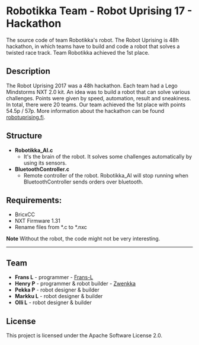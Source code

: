 # Robotikka Team - Robot Uprising 17 - Hackathon 

The source code of team Robotikka's robot. The Robot Uprising is 48h hackathon, in which teams have to build and code a robot that solves a twisted race track. Team Robotikka achieved the 1st place.

## Description

The Robot Uprising 2017 was a 48h hackathon. Each team had a Lego Mindstorms NXT 2.0 kit. An idea was to build a robot that can solve various challenges. Points were given by speed, automation, result and sneakiness. In total, there were 20 teams. Our team achieved the 1st place with points 54.5p / 57p. More information about the hackathon can be found [robotuprising.fi](http://robotuprising.fi/).

## Structure

* **Robotikka_AI.c**
    * It's the brain of the robot. It solves some challenges automatically by using its sensors.
* **BluetoothController.c** 
    * Remote controller of the robot. Robotikka_AI will stop running when BluetoothController sends orders over bluetooth.

## Requirements:

* BricxCC
* NXT Firmware 1.31 
* Rename files from *.c to *.nxc

**Note** Without the robot, the code might not be very interesting.

---

## Team

* **Frans L** - programmer - [Frans-L](https://github.com/Frans-L)
* **Henry P** - programmer & robot builder - [Zwenkka](https://github.com/Zwenkka)
* **Pekka P** - robot designer & builder
* **Markku L** - robot designer & builder
* **Olli L** - robot designer & builder

## License

This project is licensed under the Apache Software License 2.0.
